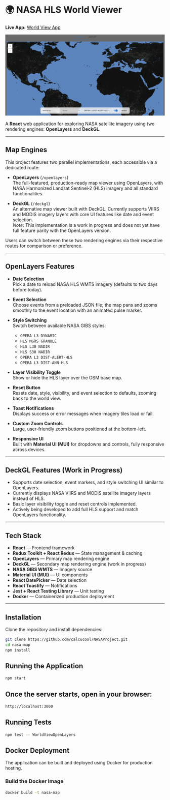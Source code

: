 # 🌍 NASA HLS World Viewer

**Live App:** [World View App](https://heartfelt-jalebi-6947b2.netlify.app/)

![NASA HLS World Viewer](./nasaImg.png)

A **React** web application for exploring NASA satellite imagery using two rendering engines: **OpenLayers** and **DeckGL**.

---

## Map Engines

This project features two parallel implementations, each accessible via a dedicated route:

- **OpenLayers** (`/openlayers`)  
  The full-featured, production-ready map viewer using OpenLayers, with NASA Harmonized Landsat Sentinel‑2 (HLS) imagery and all standard functionalities.

- **DeckGL** (`/deckgl`)  
  An alternative map viewer built with DeckGL. Currently supports VIIRS and MODIS imagery layers with core UI features like date and event selection.  
  *Note:* This implementation is a work in progress and does not yet have full feature parity with the OpenLayers version.

Users can switch between these two rendering engines via their respective routes for comparison or preference.

---

## OpenLayers Features

- **Date Selection**  
  Pick a date to reload NASA HLS WMTS imagery (defaults to two days before today).

- **Event Selection**  
  Choose events from a preloaded JSON file; the map pans and zooms smoothly to the event location with an animated pulse marker.

- **Style Switching**  
  Switch between available NASA GIBS styles:  
  - `OPERA L3 DYNAMIC`  
  - `HLS MGRS GRANULE`  
  - `HLS L30 NADIR`  
  - `HLS S30 NADIR`  
  - `OPERA L3 DIST-ALERT-HLS`  
  - `OPERA L3 DIST-ANN-HLS`

- **Layer Visibility Toggle**  
  Show or hide the HLS layer over the OSM base map.

- **Reset Button**  
  Resets date, style, visibility, and event selection to defaults, zooming back to the world view.

- **Toast Notifications**  
  Displays success or error messages when imagery tiles load or fail.

- **Custom Zoom Controls**  
  Large, user-friendly zoom buttons positioned at the bottom-left.

- **Responsive UI**  
  Built with **Material UI (MUI)** for dropdowns and controls, fully responsive across devices.

---

## DeckGL Features (Work in Progress)

- Supports date selection, event markers, and style switching UI similar to OpenLayers.
- Currently displays NASA VIIRS and MODIS satellite imagery layers instead of HLS.
- Basic layer visibility toggle and reset controls implemented.
- Actively being developed to add full HLS support and match OpenLayers functionality.

---

## Tech Stack

- **React** — Frontend framework  
- **Redux Toolkit + React Redux** — State management & caching  
- **OpenLayers** — Primary map rendering engine  
- **DeckGL** — Secondary map rendering engine (work in progress)  
- **NASA GIBS WMTS** — Imagery source  
- **Material UI (MUI)** — UI components  
- **React DatePicker** — Date selection  
- **React Toastify** — Notifications  
- **Jest + React Testing Library** — Unit testing  
- **Docker** — Containerized production deployment  

---

## Installation

Clone the repository and install dependencies:

```bash
git clone https://github.com/calcucool/NASAProject.git
cd nasa-map
npm install
```

## Running the Application

```bash
npm start
```

## Once the server starts, open in your browser:

```bash
http://localhost:3000
```

## Running Tests
```bash
npm test -- WorldViewOpenLayers
```

## Docker Deployment  

The application can be built and deployed using Docker for production hosting.

### **Build the Docker Image**
```bash
docker build -t nasa-map
```
